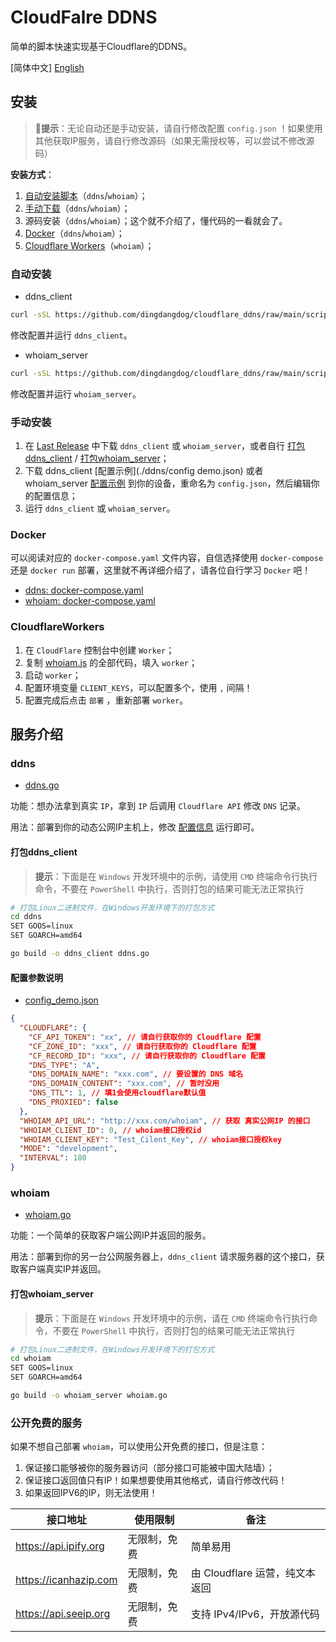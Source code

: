 # CloudFalre DDNS

简单的脚本快速实现基于Cloudflare的DDNS。

[简体中文] [English](./README.MD)

## 安装

> 🧨**提示**：无论自动还是手动安装，请自行修改配置 `config.json` ！如果使用其他获取IP服务，请自行修改源码（如果无需授权等，可以尝试不修改源码）

**安装方式**：

1. [自动安装脚本](#自动安装)（`ddns`/`whoiam`）；
2. [手动下载](#手动安装)（`ddns`/`whoiam`）；
3. 源码安装（`ddns`/`whoiam`）；这个就不介绍了，懂代码的一看就会了。
4. [Docker](#docker)（`ddns`/`whoiam`）；
5. [Cloudflare Workers](#cloudflareworkers)（`whoiam`）；

### 自动安装

- ddns_client

```sh
curl -sSL https://github.com/dingdangdog/cloudflare_ddns/raw/main/script/update_ddns.sh | bash
```

修改配置并运行 `ddns_client`。

- whoiam_server

```sh
curl -sSL https://github.com/dingdangdog/cloudflare_ddns/raw/main/script/update_whoiam.sh | bash
```

修改配置并运行 `whoiam_server`。

### 手动安装

1. 在 [Last Release](https://github.com/dingdangdog/cloudflare_ddns/releases) 中下载 `ddns_client` 或 `whoiam_server`，或者自行 [打包ddns_client](#打包ddns_client) / [打包whoiam_server](#打包whoiam_server)；
2. 下载 ddns_client [配置示例](./ddns/config demo.json) 或者 whoiam_server [配置示例](./whoiam/config_demo.json) 到你的设备，重命名为 `config.json`，然后编辑你的配置信息；
3. 运行 `ddns_client` 或 `whoiam_server`。

### Docker

可以阅读对应的 `docker-compose.yaml` 文件内容，自信选择使用 `docker-compose` 还是 `docker run` 部署，这里就不再详细介绍了，请各位自行学习 `Docker` 吧！

- [ddns: docker-compose.yaml](./ddns/docker-compose.yaml)
- [whoiam: docker-compose.yaml](./whoiam/docker-compose.yaml)

### CloudflareWorkers

1. 在 `CloudFlare` 控制台中创建 `Worker`；
2. 复制 [whoiam.js](./whoiam/whoiam.js) 的全部代码，填入 `worker`；
3. 启动 `worker`；
4. 配置环境变量 `CLIENT_KEYS`，可以配置多个，使用 `,` 间隔！
5. 配置完成后点击 `部署` ，重新部署 `worker`。

## 服务介绍

### ddns

- [ddns.go](./ddns/ddns.go)

功能：想办法拿到真实 `IP`，拿到 `IP` 后调用 `Cloudflare API` 修改 `DNS` 记录。

用法：部署到你的动态公网IP主机上，修改 [配置信息](./ddns/config_demo.json) 运行即可。

#### 打包ddns_client

> **提示**：下面是在 `Windows` 开发环境中的示例，请使用 `CMD` 终端命令行执行命令，不要在 `PowerShell` 中执行，否则打包的结果可能无法正常执行

```bash
# 打包Linux二进制文件，在Windows开发环境下的打包方式
cd ddns
SET GOOS=linux
SET GOARCH=amd64

go build -o ddns_client ddns.go
```

#### 配置参数说明

- [config_demo.json](./ddns/config_demo.json)

```json
{
  "CLOUDFLARE": {
    "CF_API_TOKEN": "xx", // 请自行获取你的 Cloudflare 配置
    "CF_ZONE_ID": "xxx", // 请自行获取你的 Cloudflare 配置
    "CF_RECORD_ID": "xxx", // 请自行获取你的 Cloudflare 配置
    "DNS_TYPE": "A",
    "DNS_DOMAIN_NAME": "xxx.com", // 要设置的 DNS 域名
    "DNS_DOMAIN_CONTENT": "xxx.com", // 暂时没用
    "DNS_TTL": 1, // 填1会使用cloudflare默认值
    "DNS_PROXIED": false
  },
  "WHOIAM_API_URL": "http://xxx.com/whoiam", // 获取 真实公网IP 的接口
  "WHOIAM_CLIENT_ID": 0, // whoiam接口授权id
  "WHOIAM_CLIENT_KEY": "Test_Cilent_Key", // whoiam接口授权key
  "MODE": "development",
  "INTERVAL": 180
}
```

### whoiam

- [whoiam.go](./whoiam/whoiam.go)

功能：一个简单的获取客户端公网IP并返回的服务。

用法：部署到你的另一台公网服务器上，`ddns_client` 请求服务器的这个接口，获取客户端真实IP并返回。

#### 打包whoiam_server

> **提示**：下面是在 `Windows` 开发环境中的示例，请在 `CMD` 终端命令行执行命令，不要在 `PowerShell` 中执行，否则打包的结果可能无法正常执行

```bash
# 打包Linux二进制文件，在Windows开发环境下的打包方式
cd whoiam
SET GOOS=linux
SET GOARCH=amd64

go build -o whoiam_server whoiam.go
```

### 公开免费的服务

如果不想自己部署 `whoiam`，可以使用公开免费的接口，但是注意：

1. 保证接口能够被你的服务器访问（部分接口可能被中国大陆墙）；
2. 保证接口返回值只有IP！如果想要使用其他格式，请自行修改代码！
3. 如果返回IPV6的IP，则无法使用！

| **接口地址**                                    | **使用限制**                  | **备注**                           |
| ------------------------------------------- | ----------------------------- | ---------------------------------- |
| <https://api.ipify.org>                       | 无限制，免费                  | 简单易用|
| <https://icanhazip.com>                       | 无限制，免费                  | 由 Cloudflare 运营，纯文本返回     |
| <https://api.seeip.org>                       | 无限制，免费                  | 支持 IPv4/IPv6，开放源代码         |

